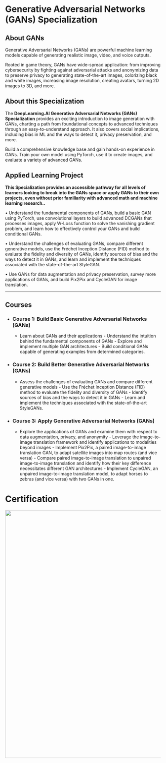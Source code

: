 # Generative Adversarial Networks (GANs) Specialization

## About GANs

Generative Adversarial Networks (GANs) are powerful machine learning models capable of generating realistic image, video, and voice outputs.

Rooted in game theory, GANs have wide-spread application: from improving cybersecurity by fighting against adversarial attacks and anonymizing data to preserve privacy to generating state-of-the-art images, colorizing black and white images, increasing image resolution, creating avatars, turning 2D images to 3D, and more.

## About this Specialization
The **DeepLearning.AI Generative Adversarial Networks (GANs) Specialization** provides an exciting introduction to image generation with GANs, charting a path from foundational concepts to advanced techniques through an easy-to-understand approach. It also covers social implications, including bias in ML and the ways to detect it, privacy preservation, and more.

Build a comprehensive knowledge base and gain hands-on experience in GANs. Train your own model using PyTorch, use it to create images, and evaluate a variety of advanced GANs.

## Applied Learning Project
**This Specialization provides an accessible pathway for all levels of learners looking to break into the GANs space or apply GANs to their own projects, even without prior familiarity with advanced math and machine learning research..**

• Understand the fundamental components of GANs, build a basic GAN using PyTorch, use convolutional layers to build advanced DCGANs that processes images, apply W-Loss function to solve the vanishing gradient problem, and learn how to effectively control your GANs and build conditional GANs.

• Understand the challenges of evaluating GANs, compare different generative models, use the Fréchet Inception Distance (FID) method to evaluate the fidelity and diversity of GANs, identify sources of bias and the ways to detect it in GANs, and learn and implement the techniques associated with the state-of-the-art StyleGAN.

• Use GANs for data augmentation and privacy preservation, survey more applications of GANs, and build Pix2Pix and CycleGAN for image translation.

---

## Courses

- ### Course 1: Build Basic Generative Adversarial Networks (GANs)
  - Learn about GANs and their applications - Understand the intuition behind the fundamental components of GANs - Explore and implement multiple GAN architectures - Build conditional GANs capable of generating examples from determined categories.
- ### Course 2: Build Better Generative Adversarial Networks (GANs)
  - Assess the challenges of evaluating GANs and compare different generative models - Use the Fréchet Inception Distance (FID) method to evaluate the fidelity and diversity of GANs - Identify sources of bias and the ways to detect it in GANs - Learn and implement the techniques associated with the state-of-the-art StyleGANs.
- ### Course 3: Apply Generative Adversarial Networks (GANs)
  - Explore the applications of GANs and examine them with respect to data augmentation, privacy, and anonymity - Leverage the image-to-image translation framework and identify applications to modalities beyond images - Implement Pix2Pix, a paired image-to-image translation GAN, to adapt satellite images into map routes (and vice versa) - Compare paired image-to-image translation to unpaired image-to-image translation and identify how their key difference necessitates different GAN architectures - Implement CycleGAN, an unpaired image-to-image translation model, to adapt horses to zebras (and vice versa) with two GANs in one.

# Certification

<p align="center">
  <img src="../Generative Adversarial Networks (GANs) Specialization Images/Courses/GANs.jpg" | width=800 />
</p>